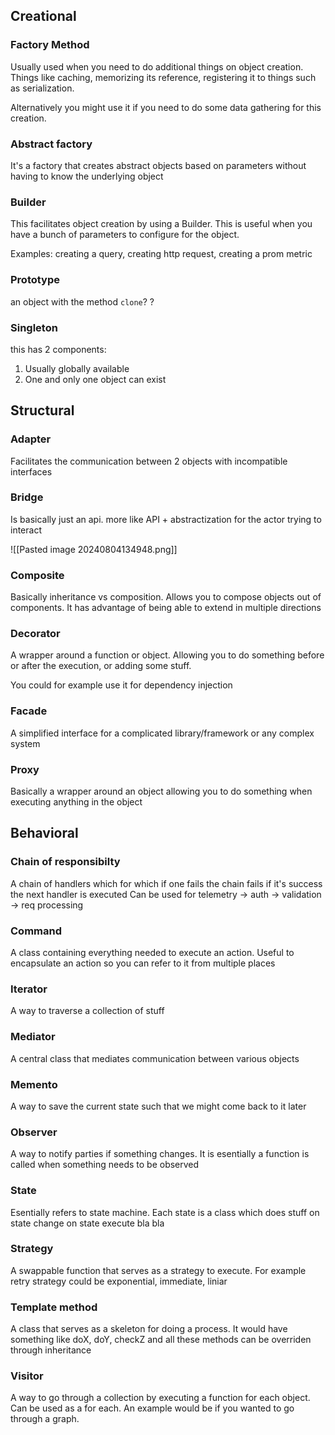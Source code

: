 
## Creational
### Factory Method
Usually used  when you need to do additional things on object creation. Things like caching, memorizing its reference, registering it to things such as serialization.

Alternatively you might use it if you need to do some data gathering for this creation.

### Abstract factory
It's a factory that creates abstract objects based on parameters without having to know the underlying object

### Builder
This facilitates object creation by using a Builder. This is useful when you have a bunch of parameters to configure for the object.

Examples: creating a query, creating http request, creating a prom metric

### Prototype

an object with the method `clone`? ?

### Singleton
this has 2 components:
1. Usually globally available
2. One and only one object can exist

## Structural
### Adapter
Facilitates the communication between 2 objects with incompatible interfaces

### Bridge
Is basically just an api. more like API + abstractization for the actor trying to interact

![[Pasted image 20240804134948.png]]
### Composite
Basically inheritance vs composition. Allows you to compose objects out of components. It has advantage of being able to extend in multiple directions

### Decorator
A wrapper around a function or object. Allowing you to do something before or after the execution, or adding some stuff.

You could for example use it for dependency injection

### Facade
A simplified interface for a complicated library/framework or any complex system

### Proxy
Basically a wrapper around an object allowing you to do something when executing anything in the object

## Behavioral

### Chain of responsibilty
A chain of handlers which for which if one fails the chain fails if it's success the next handler is executed
Can be used for telemetry -> auth -> validation -> req processing

### Command
A class containing everything needed to execute an action. Useful to encapsulate an action so you can refer to it from multiple places

### Iterator
A way to traverse a collection of stuff

### Mediator
A central class that mediates communication between various objects

### Memento
A way to save the current state such that we might come back to it later

### Observer
A way to notify parties if something changes. It is esentially a function is called when something needs to be observed

### State
Esentially refers to state machine. Each state is a class which does stuff on state change on state execute bla bla

### Strategy
A swappable function that serves as a strategy to execute. For example retry strategy could be exponential, immediate, liniar

### Template method
A class that serves as a skeleton for doing a process. It would have something like doX, doY, checkZ and all these methods can be overriden through inheritance

### Visitor
A way to go through a collection by executing a function for each object. Can be used as a for each. An example would be if you wanted to go through a graph.
